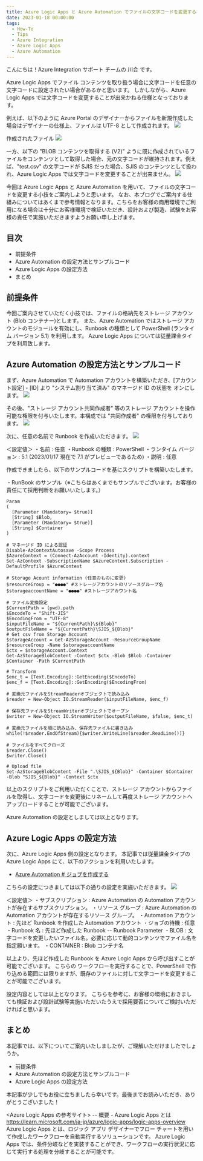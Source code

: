 ```yaml
---
title: Azure Logic Apps と Azure Automation でファイルの文字コードを変更する小技
date: 2023-01-18 00:00:00
tags:
  - How-To
  - Tips
  - Azure Integration
  - Azure Logic Apps 
  - Azure Automation
---
```


こんにちは！Azure Integration サポート チームの 川合 です。  

Azure Logic Apps でファイル コンテンツを取り扱う場合に文字コードを任意の文字コードに設定されたい場合があるかと思います。
しかしながら、Azure Logic Apps では文字コードを変更することが出来かねる仕様となっております。

例えば、以下のように Azure Portal のデザイナーからファイルを新規作成した場合はデザイナーの仕様上、ファイルは UTF-8 として作成されます。
![](./Utf82SJIS/image01.png)

作成されたファイル
![](./Utf82SJIS/image02.png)

一方、以下の "BLOB コンテンツを取得する (V2)" ように既に作成されているファイルをコンテンツとして取得した場合、元の文字コードが維持されます。例えば、"test.csv" の文字コードが SJIS だった場合、SJIS のコンテンツとして扱われ、Azure Logic Apps では文字コードを変更することが出来ません。
![](./Utf82SJIS/image03.png)

今回は Azure Logic Apps と Azure Automation を用いて、ファイルの文字コードを変更する小技をご案内しようと思います。
なお、本ブログでご案内する仕組みについてはあくまで参考情報となります。こちらをお客様の商用環境でご利用になる場合は十分にお客様環境で検証いただき、設計および製造、試験をお客様の責任で実施いただきますようお願い申し上げます。

<!-- more -->

## 目次
- 前提条件
- Azure Automation の設定方法とサンプルコード
- Azure Logic Apps の設定方法
- まとめ

## 前提条件
今回ご案内させていただく小技では、ファイルの格納先をストレージ アカウント (Blob コンテナー)とします。
また、Azure Automation ではストレージ アカウントのモジュールを有効にし、Runbook の種類として PowerShell (ランタイム バージョン 5.1) を利用します。
Azure Logic Apps については従量課金タイプを利用致します。

## Azure Automation の設定方法とサンプルコード
まず、Azure Automation で Automation アカウントを構築いただき、[アカウント設定] - [ID] より "システム割り当て済み" のマネージド ID の状態を オンにします。
![](./Utf82SJIS/image04.png)

その後、"ストレージ アカウント共同作成者" 等のストレージ アカウントを操作可能な権限を付与いたします。本構成では "共同作成者" の権限を付与しております。
![](./Utf82SJIS/image05.png)

次に、任意の名前で Runbook を作成いただきます。
![](./Utf82SJIS/image06.png)

＜設定値＞
・名前 : 任意
・Runbook の種類 : PowerShell
・ランタイム バージョン : 5.1 (2023/01/17 現在で 7.1 がプレビューであるため)
・説明 : 任意

作成できましたら、以下のサンプルコードを基にスクリプトを構築いたします。

・RunBook のサンプル（※こちらはあくまでもサンプルでございます。お客様の責任にて採用判断をお願いいたします。）
```
Param
(
  [Parameter (Mandatory= $true)]
  [String] $Blob,
  [Parameter (Mandatory= $true)]
  [String] $Container
)

# マネージド ID による認証
Disable-AzContextAutosave -Scope Process
$AzureContext = (Connect-AzAccount -Identity).context
Set-AzContext -SubscriptionName $AzureContext.Subscription -DefaultProfile $AzureContext

# Storage Acount information (任意のものに変更)
$resourceGroup = "●●●●" #ストレージアカウントのリソースグループ名 
$storageaccountName = "●●●●" #ストレージアカウント名

# ファイル変換設定
$CurrentPath = (pwd).path
$EncodeTo = "Shift-JIS"
$EncodingFrom = "UTF-8"
$inputFileName = "${CurrentPath}\${Blob}"
$outputFileName = "${CurrentPath}\SJIS_${Blob}"
# Get csv from Storage Account
$storageAccount = Get-AzStorageAccount -ResourceGroupName $resourceGroup -Name $storageaccountName
$ctx = $storageAccount.Context
Get-AzStorageBlobContent -Context $ctx -Blob $Blob -Container $Container -Path $CurrentPath

# Transform
$enc_t = [Text.Encoding]::GetEncoding($EncodeTo)
$enc_f = [Text.Encoding]::GetEncoding($EncodingFrom)

# 変換元ファイルをStreamReaderオブジェクトで読み込み
$reader = New-Object IO.StreamReader($inputFileName, $enc_f)

# 保存先ファイルをStreamWriterオブジェクトでオープン
$writer = New-Object IO.StreamWriter($outputFileName, $false, $enc_t)

# 変換元ファイルを順に読み込み、保存先ファイルに書き込み
while(!$reader.EndOfStream){$writer.WriteLine($reader.ReadLine())}

# ファイルをすべてクローズ
$reader.Close()
$writer.Close()

# Upload file
Set-AzStorageBlobContent -File ".\SJIS_${Blob}" -Container $Container -Blob "SJIS_${Blob}" -Context $ctx
```

以上のスクリプトをご利用いただくことで、ストレージ アカウントからファイルを取得し、文字コードを変更後にリネームして再度ストレージ アカウントへアップロードすることが可能でございます。

Azure Automation の設定としましては以上となります。

## Azure Logic Apps の設定方法
次に、Azure Logic Apps 側の設定となります。
本記事では従量課金タイプの Azure Logic Apps にて、以下のアクションを利用いたします。

- [Azure Automation # ジョブを作成する](https://learn.microsoft.com/ja-jp/connectors/azureautomation/#ジョブを作成する)

こちらの設定につきましては以下の通りの設定を実施いただきます。
![](./Utf82SJIS/image07.png)

＜設定値＞
・サブスクリプション : Azure Automation の Automation アカウントが存在するサブスクリプション。
・リソース グループ :  Azure Automation の Automation アカウントが存在するリソース グループ。
・Automation アカウント : 先ほど Runbook を作成した Automation アカウント
・ジョブの待機 : 任意
・Runbook 名 : 先ほど作成した Runbook
-- Runbook Parameter
・BLOB : 文字コードを変更したいファイル名。必要に応じて動的コンテンツでファイル名を指定願います。
・CONTAINER : Blob コンテナ名

以上より、先ほど作成した Runbook を Azure Logic Apps から呼び出すことが可能でございます。
こちらの ワークフローを実行することで、PowerShell で作り込める範囲には限りますが、既存のファイルに対して文字コードを変更することが可能でございます。

設定内容としては以上となります。
こちらを参考に、お客様の環境におきましても検証および設計試験等実施いただいたうえで採用要否についてご検討いただければと思います。


## まとめ
本記事では、以下についてご案内いたしましたが、ご理解いただけましたでしょうか。
- 前提条件
- Azure Automation の設定方法とサンプルコード
- Azure Logic Apps の設定方法

本記事が少しでもお役に立ちましたら幸いです。最後までお読みいただき、ありがとうございました！

<Azure Logic Apps の参考サイト>
-- 概要 - Azure Logic Apps とは
https://learn.microsoft.com/ja-jp/azure/logic-apps/logic-apps-overview
Azure Logic Apps とは、ロジック アプリ デザイナーでフロー チャートを用いて作成したワークフローを自動実行するソリューションです。
Azure Logic Apps では、条件分岐などを実装することができ、ワークフローの実行状況に応じて実行する処理を分岐することが可能です。
